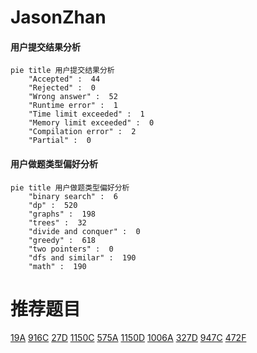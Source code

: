 # JasonZhan

<!-- tabs:start -->



#### **用户提交结果分析**

```mermaid
pie title 用户提交结果分析
    "Accepted" :  44
    "Rejected" :  0
    "Wrong answer" :  52
    "Runtime error" :  1
    "Time limit exceeded" :  1
    "Memory limit exceeded" :  0
    "Compilation error" :  2
    "Partial" :  0
```

#### **用户做题类型偏好分析**

```mermaid
pie title 用户做题类型偏好分析
    "binary search" :  6
    "dp" :  520
    "graphs" :  198
    "trees" :  32
    "divide and conquer" :  0
    "greedy" :  618
    "two pointers" :  0
    "dfs and similar" :  190
    "math" :  190
```



<!-- tabs:end -->
# 推荐题目
[19A](https://codeforces.com/contest/19/problem/A)
[916C](https://codeforces.com/contest/916/problem/C)
[27D](https://codeforces.com/contest/27/problem/D)
[1150C](https://codeforces.com/contest/1150/problem/C)
[575A](https://codeforces.com/contest/575/problem/A)
[1150D](https://codeforces.com/contest/1150/problem/D)
[1006A](https://codeforces.com/contest/1006/problem/A)
[327D](https://codeforces.com/contest/327/problem/D)
[947C](https://codeforces.com/contest/947/problem/C)
[472F](https://codeforces.com/contest/472/problem/F)
